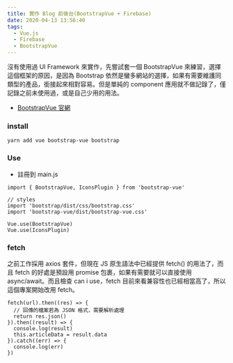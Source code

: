 ```yaml
---
title: 實作 Blog 前後台(BootstrapVue + Firebase)
date: 2020-04-13 13:56:40
tags:
  - Vue.js
  - Firebase
  - BootstrapVue
---
```

沒有使用過 UI Framework 來實作，先嘗試套一個 BootstrapVue 來練習，選擇這個框架的原因，是因為 Bootstrap 依然是蠻多網站的選擇，如果有需要維護同類型的產品，銜接起來相對容易。但是單純的 component 應用就不做記錄了，僅記錄之前未使用過，或是自己少用的用法。
<!--more-->
- [BootstrapVue 官網](https://bootstrap-vue.js.org/docs)

### install
```
yarn add vue bootstrap-vue bootstrap
```

### Use
- 註冊到 main.js
```
import { BootstrapVue, IconsPlugin } from 'bootstrap-vue'

// styles
import 'bootstrap/dist/css/bootstrap.css'
import 'bootstrap-vue/dist/bootstrap-vue.css'

Vue.use(BootstrapVue)
Vue.use(IconsPlugin)
```

### fetch
之前工作採用 axios 套件，但現在 JS 原生語法中已經提供 fetch() 的用法了，而且 fetch 的好處是預設用 promise 包裹，如果有需要就可以直接使用 async/await。而且檢查 can i use，fetch 目前來看兼容性也已經相當高了，所以這個專案開始改用 fetch。
```
fetch(url).then((res) => {
  // 回傳的檔案若為 JSON 格式，需要解析處理
  return res.json()
}).then((result) => {
  console.log(result)
  this.articleData = result.data
}).catch((err) => {
  console.log(err)
})
```